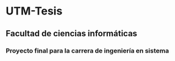 # UTM-Tesis
## Facultad de ciencias informáticas 
### Proyecto final para la carrera de ingeniería en sistema
